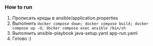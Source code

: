 ### How to run 

1. Прописать креды в ansible/application.properties
2. Выполнить 
   ```docker compose down; docker compose build; docker compose up -d; docker compose exec ansible /bin/sh```
3. Выполнить ansible-playbook java-setup.yaml app-run.yaml
4. Готово :)
